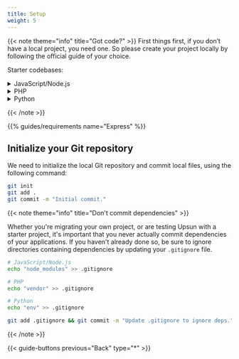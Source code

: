 ```yaml
---
title: Setup
weight: 5
---
```


{{< note theme="info" title="Got code?" >}}
First things first, if you don’t have a local project, you need one. So please create your project locally by following the official guide of your choice.

<!-- Examples:
- [Express installation guide](https://expressjs.com/en/starter/installing.html)
- [Next.js installation guide](https://nextjs.org/docs/getting-started/installation)
- [Strapi installation guide](https://docs.strapi.io/dev-docs/installation) -->

Starter codebases:

<details>
  <summary>JavaScript/Node.js</summary>

- [Express installation guide](https://expressjs.com/en/starter/installing.html)
- [Next.js installation guide](https://nextjs.org/docs/getting-started/installation)
- [Strapi installation guide](https://docs.strapi.io/dev-docs/installation)

</details>

<details>
  <summary>PHP</summary>
  Something small enough to escape casual notice.
</details>

<details>
  <summary>Python</summary>
  Something small enough to escape casual notice.
</details>

{{< /note >}}

{{% guides/requirements name="Express" %}}

## Initialize your Git repository

We need to initialize the local Git repository and commit local files, using the following command:

```bash {location="Terminal"}
git init
git add .
git commit -m "Initial commit."
```

{{< note theme="info" title="Don't commit dependencies" >}}

Whether you're migrating your own project, or are testing Upsun with a starter project, it's important that you never actually commit dependencies of your applications.
If you haven't already done so, be sure to ignore directories containing dependencies by updating your `.gitignore` file.

```bash
# JavaScript/Node.js
echo "node_modules" >> .gitignore

# PHP
echo "vendor" >> .gitignore

# Python
echo "env" >> .gitignore

git add .gitignore && git commit -m "Update .gitignore to ignore deps."
```

{{< /note >}}

{{< guide-buttons previous="Back" type="*" >}}
